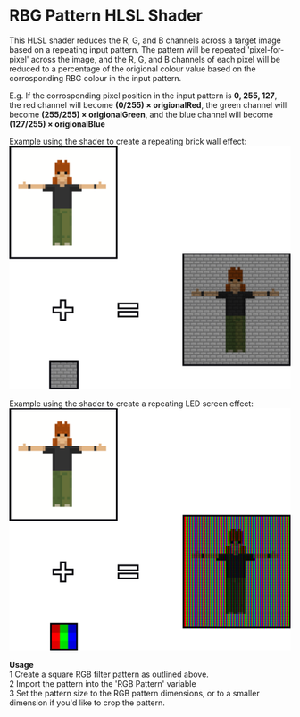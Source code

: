 # RBG Pattern HLSL Shader
This HLSL shader reduces the R, G, and B channels across a target image based on a repeating input pattern.
The pattern will be repeated 'pixel-for-pixel' across the image, and the R, G, and B channels of each pixel will be reduced to a percentage of the origional colour value based on the corrosponding RBG colour in the input pattern.                                                                                                               

E.g. If the corrosponding pixel position in the input pattern is **0, 255, 127**, the red channel will become **(0/255) × origionalRed**, the green channel will become **(255/255) × origionalGreen**, and the blue channel will become **(127/255) × origionalBlue**

Example using the shader to create a repeating brick wall effect:
![Example Image](https://github.com/Ben-G-Man/RGB-Pattern-HLSL-Shader/blob/main/ExampleImages/ExampleImage1.png?raw=true)

Example using the shader to create a repeating LED screen effect:
![Example Image](https://github.com/Ben-G-Man/RGB-Pattern-HLSL-Shader/blob/main/ExampleImages/ExampleImage2.png?raw=true)

**Usage**                                                                                                               
1   Create a square RGB filter pattern as outlined above.                                                                                                               
2   Import the pattern into the 'RGB Pattern' variable                                                                                                               
3   Set the pattern size to the RGB pattern dimensions, or to a smaller dimension if you'd like to crop the pattern.                                                                                                               
